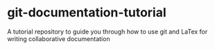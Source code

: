 # git-documentation-tutorial
A tutorial repository to guide you through how to use git and LaTex for writing collaborative documentation
